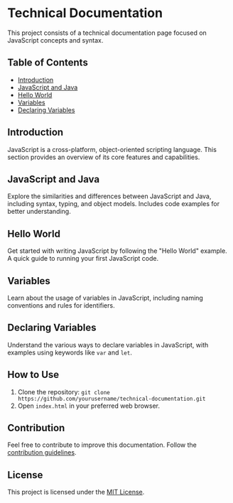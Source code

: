 # Technical Documentation

This project consists of a technical documentation page focused on JavaScript concepts and syntax.

## Table of Contents
- [Introduction](#Introduction)
- [JavaScript and Java](#JavaScript_and_Java)
- [Hello World](#Hello_world)
- [Variables](#Variables)
- [Declaring Variables](#Declaring_variables)

## Introduction
JavaScript is a cross-platform, object-oriented scripting language. This section provides an overview of its core features and capabilities.

## JavaScript and Java
Explore the similarities and differences between JavaScript and Java, including syntax, typing, and object models. Includes code examples for better understanding.

## Hello World
Get started with writing JavaScript by following the "Hello World" example. A quick guide to running your first JavaScript code.

## Variables
Learn about the usage of variables in JavaScript, including naming conventions and rules for identifiers.

## Declaring Variables
Understand the various ways to declare variables in JavaScript, with examples using keywords like `var` and `let`.

## How to Use
1. Clone the repository: `git clone https://github.com/yourusername/technical-documentation.git`
2. Open `index.html` in your preferred web browser.

## Contribution
Feel free to contribute to improve this documentation. Follow the [contribution guidelines](CONTRIBUTING.md).

## License
This project is licensed under the [MIT License](LICENSE).
